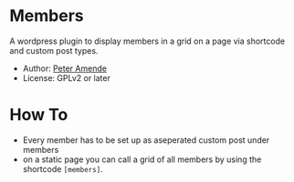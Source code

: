 # Members

A wordpress plugin to display members in a grid on a page via shortcode and custom post types.

* Author: [Peter Amende](http://zutrinken.com/)
* License: GPLv2 or later

# How To

* Every member has to be set up as aseperated custom post under members
* on a static page you can call a grid of all members by using the shortcode ````[members]````.